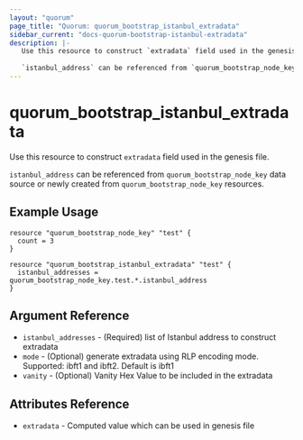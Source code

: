 ```yaml
---
layout: "quorum"
page_title: "Quorum: quorum_bootstrap_istanbul_extradata"
sidebar_current: "docs-quorum-bootstrap-istanbul-extradata"
description: |-
   Use this resource to construct `extradata` field used in the genesis file.
   
   `istanbul_address` can be referenced from `quorum_bootstrap_node_key` data source or newly created from `quorum_bootstrap_node_key` resources.
---
```


# quorum_bootstrap_istanbul_extradata

Use this resource to construct `extradata` field used in the genesis file.

`istanbul_address` can be referenced from `quorum_bootstrap_node_key` data source or newly created from `quorum_bootstrap_node_key` resources.

## Example Usage

```hcl
resource "quorum_bootstrap_node_key" "test" {
  count = 3
}

resource "quorum_bootstrap_istanbul_extradata" "test" {
  istanbul_addresses = quorum_bootstrap_node_key.test.*.istanbul_address
}
```

## Argument Reference

- `istanbul_addresses` - (Required) list of Istanbul address to construct extradata
- `mode` - (Optional) generate extradata using RLP encoding mode. Supported: ibft1 and ibft2. Default is ibft1
- `vanity` - (Optional) Vanity Hex Value to be included in the extradata

## Attributes Reference

- `extradata` - Computed value which can be used in genesis file
